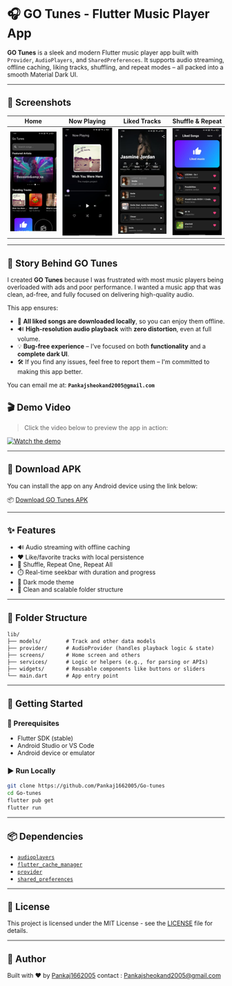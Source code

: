 
# 🎧 GO Tunes - Flutter Music Player App

**GO Tunes** is a sleek and modern Flutter music player app built with `Provider`, `AudioPlayers`, and `SharedPreferences`. It supports audio streaming, offline caching, liking tracks, shuffling, and repeat modes – all packed into a smooth Material Dark UI.

---

## 📸 Screenshots

| Home | Now Playing | Liked Tracks | Shuffle & Repeat |
|------|-------------|--------------|------------------|
| ![Home](assets/preview/1.jpg) | ![Now Playing](assets/preview/2.jpg) | ![Artist Home](assets/preview/3.jpg) | ![Liked Tracks](assets/preview/4.jpg) |

---
## 📖 Story Behind GO Tunes

I created **GO Tunes** because I was frustrated with most music players being overloaded with ads and poor performance. I wanted a music app that was clean, ad-free, and fully focused on delivering high-quality audio.

This app ensures:

- 🎵 **All liked songs are downloaded locally**, so you can enjoy them offline.
- 🔊 **High-resolution audio playback** with **zero distortion**, even at full volume.
- 💡 **Bug-free experience** – I’ve focused on both **functionality** and a **complete dark UI**.
- 🛠️ If you find any issues, feel free to report them – I'm committed to making this app better.

You can email me at: **`Pankajsheokand2005@gmail.com`**


## 🎬 Demo Video

> Click the video below to preview the app in action:

[![Watch the demo](https://img.youtube.com/vi/NDSNYR7nXUA/0.jpg)](https://youtube.com/shorts/NDSNYR7nXUA?si=0eE5NLtXzC76c-tV)

---

## 📱 Download APK

You can install the app on any Android device using the link below:

📦 [Download GO Tunes APK](assets/preview/apk/app-release.apk)

---

## ✨ Features

- 🔊 Audio streaming with offline caching
- ❤️ Like/favorite tracks with local persistence
- 🔁 Shuffle, Repeat One, Repeat All
- ⏱️ Real-time seekbar with duration and progress
- 🎨 Dark mode theme
- 📂 Clean and scalable folder structure

---

## 🧱 Folder Structure

```text
lib/
├── models/        # Track and other data models
├── provider/      # AudioProvider (handles playback logic & state)
├── screens/       # Home screen and others
├── services/      # Logic or helpers (e.g., for parsing or APIs)
├── widgets/       # Reusable components like buttons or sliders
└── main.dart      # App entry point
````

---

## 🚀 Getting Started

### 🔧 Prerequisites

* Flutter SDK (stable)
* Android Studio or VS Code
* Android device or emulator

### ▶️ Run Locally

```bash
git clone https://github.com/Pankaj1662005/Go-tunes
cd Go-tunes
flutter pub get
flutter run
```

---

## 📦 Dependencies

* [`audioplayers`](https://pub.dev/packages/audioplayers)
* [`flutter_cache_manager`](https://pub.dev/packages/flutter_cache_manager)
* [`provider`](https://pub.dev/packages/provider)
* [`shared_preferences`](https://pub.dev/packages/shared_preferences)

---

## 📄 License

This project is licensed under the MIT License - see the [LICENSE](LICENSE) file for details.

---

## 🙌 Author

Built with ❤️ by [Pankaj1662005](https://github.com/Pankaj1662005)
contact : Pankajsheokand2005@gmail.com
